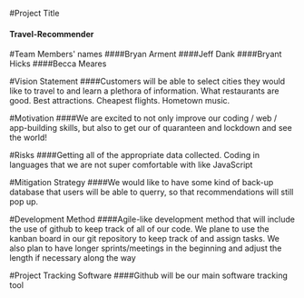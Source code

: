 #Project Title
#### Travel-Recommender

#Team Members' names
####Bryan Arment
####Jeff Dank
####Bryant Hicks
####Becca Meares

#Vision Statement
####Customers will be able to select cities they would like to travel to and learn a plethora of information. What restaurants are good. Best attractions. Cheapest flights. Hometown music.

#Motivation
####We are excited to not only improve our coding / web / app-building skills, but also to get our of quaranteen and lockdown and see the world!

#Risks
####Getting all of the appropriate data collected. Coding in languages that we are not super comfortable with like JavaScript

#Mitigation Strategy
####We would like to have some kind of back-up database that users will be able to querry, so that recommendations will still pop up.

#Development Method
####Agile-like development method that will include the use of github to keep track of all of our code. We plane to use the kanban board in our git repository to keep track of and assign tasks. We also plan to have longer sprints/meetings in the beginning and adjust the length if necessary along the way

#Project Tracking Software
####Github will be our main software tracking tool
